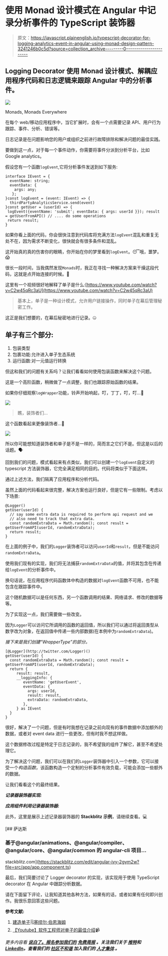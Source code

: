 # 使用 Monad 设计模式在 Angular 中记录分析事件的 TypeScript 装饰器

> 原文：<https://javascript.plainenglish.io/typescript-decorator-for-logging-analytics-event-in-angular-using-monad-design-pattern-3241246b0c5d?source=collection_archive---------0----------------------->

## Logging Decorator 使用 Monad 设计模式、解耦应用程序代码和日志逻辑来跟踪 Angular 中的分析事件。

![](img/97aa9ff941f495a649078bc4b75c07c0.png)

Monads, Monads Everywhere

在每个 web/移动应用程序中，当它扩展时，会有一个点需要记录 API、用户行为跟踪、事件、分析、错误等。

日志记录是在问题影响您的用户或组织之前进行故障排除和解决问题的最佳实践。

要做到这一点，对于每一个事件动作，你需要将事件分派到分析平台，比如 Google analytics。

假设您有一个函数`logEvent`,它将分析事件发送到如下服务:

```
interface IEvent = {
  eventName: string;
  eventData: {
    args: any;
   };
}const logEvent = (event: IEvent) => {
  thirdPartyAnalyticsService.send(event)
}const getUser = (userId) => {
 logEvent({eventName: 'submit'; eventData: { args: userId }}); result = getUserFromAPI() // .... do some operations
 return result;
}
```

如果你看上面的代码，你会很快注意到代码库将充满方法`logEvent`混乱和重复无处不在，因为需求不断变化，很快就会有很多条件和混乱。

这开始真的真的伤害你的眼睛，你开始在你的梦里看到`logEvent`。😴哦，噩梦。😱

很长一段时间，当我偶然发现`Monads`时，我正在寻找一种解决方案来干燥这段代码，这就是点开始连接的时候。👀

这里有一个视频很好地解释了单子是什么:[https://www.youtube.com/watch?v=C2w45qRc3aU](https://www.youtube.com/watch?v=C2w45qRc3aU)

> 基本上，单子是一种设计模式，允许用户链接操作，同时单子在幕后管理秘密工作。

这正是我们想要的，在幕后秘密地进行记录。🤐

## 单子有三个部分:

1.  包装类型
2.  包裹功能:允许进入单子生态系统
3.  运行函数:对一元值运行转换

但这和我们的问题有关系吗？让我们看看如何使用包装函数来解决这个问题。

这是一个高阶函数，稍微做了一点调整，我们也跟踪原始函数的结果。

如果你仔细观察`logWrapper`功能，铃声开始响起，叮，丁丁，叮，叮…🔔

![](img/7a83437c0d35887294178b1d1555d6d1.png)

> 瞧，装饰者们…

这个函数看起来更像装饰者…🔮

![](img/6f80beab6988c6b26cc1421d5da03f7a.png)

所以你可能想知道装饰者和单子是不是一样的，简而言之它们不是。但这是以后的话题。🗣

回到我们的问题，模式看起来有点类似，我们可以创建一个`logEvent`自定义的 typescript 方法装饰器，它完全满足相同的目的。代码将类似于下面这样。

通过上述方法，我们隔离了应用程序和分析代码。

虽然上面的代码看起来很完整，解决方案也运行良好，但是它有一些限制。考虑以下场景:

```
@Logger()
getUser(userId) {
  // say some extra data is required to perform api request and we 
  // also need to track that extra data.
  const randomExtraData = Math.random(); const result = getUserFromAPI(userId, randomExtraData);
  return result;
}
```

在上面的例子中，我们的`Logger`装饰者可以访问`userId`和`result`，但是不能访问`randomExtraData`。

使用我们现有的实现，我们将无法捕获`randomExtraData`的值，并将其包含在传递给`logEvent`的分析事件中。

换句话说，在应用程序代码函数体中构造的数据对`logEvent`函数不可用，也不能包含在跟踪事件中。

这个随机数据可以是任何东西，另一个函数调用的结果、网络请求、修改的数据等等。

为了实现这一点，我们需要做一些改变。

因为`Logger`可以访问它所调用的函数的返回值，所以我们可以通过将返回类型从数字改为对象，在返回值中传递一些内部数据(在本例中为`randomExtraData`)。

*接下来是我们创建“WrapperType”的部分。*

```
[@Logger](http://twitter.com/Logger)()
getUser(userId) {
  const randomExtraData = Math.random(); const result = getUserFromAPI(userId, randomExtraData);
  return {
     result: result,
     __loggingInfo: {
        eventName: 'getUserEvent',
        eventData: {
          args: userId,
          result: result,
          extraData: randomExtraData,
        },
     } as IEvent
  }
}
```

很好，解决了一个问题，但是有时我想在记录之前向现有的事件数据中添加额外的数据，或者对 event data 进行一些更改，但有时我不想这样做。

这个数据修改过程是特定于日志记录的，我不希望我的组件了解它，甚至不希望处理它。

为了解决这个问题，我们可以在我们的`Logger`装饰器中引入一个参数，它可以接受一个*构造函数*，该函数构造一个定制的分析事件有效负载，可能会添加一些额外的数据。

让我们看看这个的最终结果。

***记录器装饰器实现:***

***应用组件利用记录器装饰器:***

此外，这里是展示上述记录器装饰器的 **Stackblitz 示例**，请继续查看。💻

[](https://stackblitz.com/edit/angular-ivy-2gym2w?file=src/app/app.component.ts) [## 萨达斯

### 基于@angular/animations、@angular/compiler、@angular/core、@angular/common 的 angular-cli 项目…

stackblitz.com](https://stackblitz.com/edit/angular-ivy-2gym2w?file=src/app/app.component.ts) 

最后，我们简要讨论了 Logger decorator 的实现，该实现用于使用 TypeScript decorator 在 Angular 中跟踪分析数据。

请在下面留下评论，让我知道其他各种方法，如果有的话，或者如果有任何即兴创作。我很乐意回答这些问题。

**参考文献:**

1.  [建造单子](https://sambernheim.com/blog/building-a-monad)🗒[塞缪尔·伯恩海姆](https://mobile.twitter.com/sambernheim)
2.  [【Youtube】软件工程师对单子的最佳介绍](https://youtu.be/C2w45qRc3aU)📹

*更多内容看* [***说白了。报名参加我们的***](https://plainenglish.io/) **[***免费周报***](http://newsletter.plainenglish.io/) *。关注我们关于* [***推特***](https://twitter.com/inPlainEngHQ)**和*[***LinkedIn***](https://www.linkedin.com/company/inplainenglish/)*。查看我们的* [***社区不和谐***](https://discord.gg/GtDtUAvyhW) *加入我们的* [***人才集体***](https://inplainenglish.pallet.com/talent/welcome) *。****